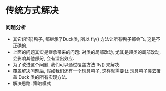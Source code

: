 # 传统方式解决

### 问题分析

* 其它(所有)鸭子, 都继承了Duck类, 所以 fly() 方法让所有鸭子都会飞, 这是不正确的.
* 上面的问题其实是继承带来的问题: 对类的局部改动, 尤其是超类的局部改动, 会影响其他部分, 会有溢出效应.
* 为了改进这个问题, 我们可以通过覆盖方法 fly() 来解决.
* 覆盖解决问题后, 假如我们还有一个玩具鸭子, 这样就需要让 玩具鸭子类去覆盖 Duck 类的所有实现方法.
* 解决思路: 策略模式



